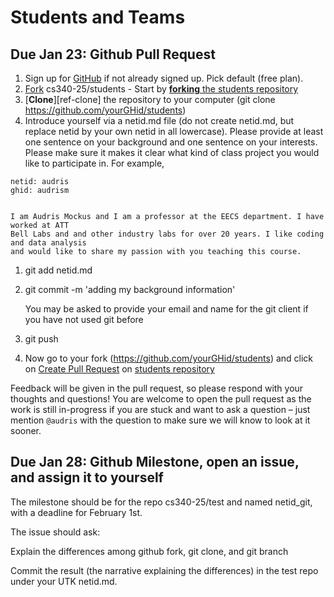 # Students and Teams


## Due Jan 23: Github Pull Request

1. Sign up for [GitHub](https://github.com/) if not already signed
     up. Pick default (free plan).
1. [Fork](https://help.github.com/articles/fork-a-repo/) cs340-25/students 
        - Start by [**forking** the students repository](https://github.com/cs340-25/students)
1. [**Clone**][ref-clone] the repository to your computer (git clone https://github.com/yourGHid/students)
1. Introduce yourself via a netid.md file (do not create netid.md, but replace netid by your own netid in all lowercase). Please provide at least 
one sentence on your background and one sentence on your interests. Please make sure it makes it clear what kind of class project you would like to participate in. For example,

```
netid: audris
ghid: audrism


I am Audris Mockus and I am a professor at the EECS department. I have worked at ATT 
Bell Labs and and other industry labs for over 20 years. I like coding and data analysis 
and would like to share my passion with you teaching this course.
```
1. git add netid.md
1. git commit -m 'adding my background information'

    You may be asked to provide your email and name for the git client if you have not used git before 
1. git push

1. Now go to your fork (https://github.com/yourGHid/students) and click on [Create Pull Request](https://help.github.com/articles/using-pull-requests/) on [students repository](https://github.com/cs340-25/students)
       
Feedback will be given in the pull request, so please respond with
your thoughts and questions!  You are welcome to open the pull
request as the work is still in-progress if you are stuck and want
to ask a question – just mention `@audris` with the question to make
sure we will know to look at it sooner.


## Due Jan 28: Github Milestone, open an issue, and assign it to yourself

The milestone should be for the repo cs340-25/test
and named netid_git, with a deadline for February 1st.

The issue should ask:

Explain the differences among github fork, git clone, and git branch

Commit the result (the narrative explaining the differences)
in the test repo under your UTK netid.md.
